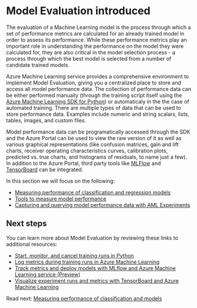 # Model Evaluation introduced

The evaluation of a Machine Learning model is the process through which a set of performance metrics are calculated for an already trained model in order to assess its performance. While these performance metrics play an important role in understanding the performance on the model they were calculated for, they are also critical in the model selection process - a process through which the best model is selected from a number of candidate trained models.

Azure Machine Learning service provides a comprehensive environment to implement Model Evaluation, giving you a centralized place to store and access all model performance data. The collection of performance data can be either performed manually (through the training script itself using the [Azure Machine Learning SDK for Python](https://docs.microsoft.com/en-us/python/api/overview/azure/ml/install?view=azure-ml-py)) or automaticaly in the the case of automated training. There are multiple types of data that can be used to store performance data. Examples include numeric and string scalars, lists, tables, images, and custom files.

Model performance data can be programatically accessed through the SDK and the Azure Portal can be used to view the raw version of it as well as various graphical representations (like confusion matrices, gain and lift charts, receiver operating characteristics curves, calibration plots, predicted vs. true charts, and histograms of residuals, to name just a few). In addition to the Azure Portal, third party tools like [MLFlow](https://mlflow.org/) and [TensorBoard](https://www.tensorflow.org/tensorboard/) can be integrated.

In this section we will focus on the following:

- [Measuring performance of classification and regression models](./measure-performance-regression-classification.md)
- [Tools to measure model performance](./measure-model-performance.md)
- [Capturing and querying model performance data with AML Experiments](./capture-query-model-performance-with-aml-experiments.md)

## Next steps

You can learn more about Model Evaluation by reviewing these links to additional resources:

- [Start, monitor, and cancel training runs in Python](https://docs.microsoft.com/en-us/azure/machine-learning/service/how-to-manage-runs)
- [Log metrics during training runs in Azure Machine Learning](https://docs.microsoft.com/en-us/azure/machine-learning/service/how-to-track-experiments)
- [Track metrics and deploy models with MLflow and Azure Machine Learning service (Preview)](https://docs.microsoft.com/en-us/azure/machine-learning/service/how-to-use-mlflow)
- [Visualize experiment runs and metrics with TensorBoard and Azure Machine Learning](https://docs.microsoft.com/en-us/azure/machine-learning/service/how-to-monitor-tensorboard)

Read next: [Measuring performance of classification and models](./measure-performance-regression-classification.md)